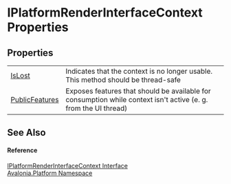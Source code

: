 # IPlatformRenderInterfaceContext Properties




## Properties
<table>
<tr>
<td><a href="P_Avalonia_Platform_IPlatformRenderInterfaceContext_IsLost">IsLost</a></td>
<td>Indicates that the context is no longer usable. This method should be thread-safe</td>
</tr>
<tr>
<td><a href="P_Avalonia_Platform_IPlatformRenderInterfaceContext_PublicFeatures">PublicFeatures</a></td>
<td>Exposes features that should be available for consumption while context isn't active (e. g. from the UI thread)</td>
</tr>
</table>

## See Also


#### Reference
<a href="T_Avalonia_Platform_IPlatformRenderInterfaceContext">IPlatformRenderInterfaceContext Interface</a>  
<a href="N_Avalonia_Platform">Avalonia.Platform Namespace</a>  
